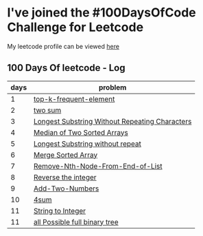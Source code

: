 
# I've joined the #100DaysOfCode Challenge for Leetcode

My leetcode profile can be viewed [here](https://leetcode.com/rohitrana2429/) 


## 100 Days Of leetcode - Log

| days            | problem                                                              |
| ----------------- | ------------------------------------------------------------------ |
| 1             | [top-k-frequent-element ](https://github.com/Rohitrana2429/leetcode/blob/master/Top%20-K-%20Frequent-Elements.java) |
|2| [two sum](https://github.com/Rohitrana2429/leetcode/blob/master/two-sum.java)|
|3|[Longest Substring Without Repeating Characters](https://github.com/Rohitrana2429/leetcode/blob/master/Longest-Substring%20Without-Repeating-Characters.java)
|4|[Median of Two Sorted Arrays ](https://github.com/Rohitrana2429/leetcode/blob/master/Median-of-Two-Sorted%20Arrays.java)
|5|[Longest Substring without repeat ](https://github.com/Rohitrana2429/leetcode/blob/master/Longest-Palindromic-Substring.java)
|6|[Merge Sorted Array](https://github.com/Rohitrana2429/leetcode/blob/master/Merge-Sorted-Array.java)
|7|[Remove-Nth-Node-From-End-of-List](https://github.com/Rohitrana2429/leetcode/blob/master/Remove-Nth-Node-From-End-of-List.java)
|8|[Reverse the integer ](https://github.com/Rohitrana2429/leetcode/blob/master/Reverse-Integer.java)
|9|[Add-Two-Numbers](https://github.com/Rohitrana2429/leetcode/blob/master/Add-Two-Numbers.java)
|10|[4sum](https://github.com/Rohitrana2429/leetcode/blob/master/4Sum.java)
|11|[String to Integer](https://github.com/Rohitrana2429/leetcode/tree/master)
|11|[all Possible full binary tree ](https://github.com/Rohitrana2429/leetcode/tree/master)
